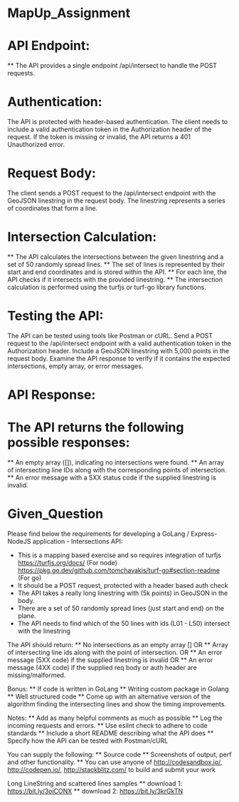 # MapUp_Assignment

# API Endpoint:
** The API provides a single endpoint /api/intersect to handle the POST requests.

# Authentication:
The API is protected with header-based authentication.
The client needs to include a valid authentication token in the Authorization header of the request.
If the token is missing or invalid, the API returns a 401 Unauthorized error.

# Request Body:
The client sends a POST request to the /api/intersect endpoint with the GeoJSON linestring in the request body.
The linestring represents a series of coordinates that form a line.

# Intersection Calculation:
** The API calculates the intersections between the given linestring and a set of 50 randomly spread lines.
** The set of lines is represented by their start and end coordinates and is stored within the API.
** For each line, the API checks if it intersects with the provided linestring.
** The intersection calculation is performed using the turfjs or turf-go library functions.

# Testing the API:
The API can be tested using tools like Postman or cURL.
Send a POST request to the /api/intersect endpoint with a valid authentication token in the Authorization header.
Include a GeoJSON linestring with 5,000 points in the request body.
Examine the API response to verify if it contains the expected intersections, empty array, or error messages.

# API Response:
# The API returns the following possible responses:
** An empty array ([]), indicating no intersections were found.
** An array of intersecting line IDs along with the corresponding points of intersection.
** An error message with a 5XX status code if the supplied linestring is invalid.

# Given_Question
Please find below the requirements for developing a GoLang / Express-NodeJS application - Intersections API:
* This is a mapping based exercise and so requires integration of turfjs https://turfjs.org/docs/ (For node)
https://pkg.go.dev/github.com/tomchavakis/turf-go#section-readme (For go)
* It should be a POST request, protected with a header based auth check
* The API takes a really long linestring with (5k points) in GeoJSON in the body.
* There are a set of 50 randomly spread lines (just start and end) on the plane.
* The API needs to find which of the 50 lines with ids (L01 - L50) intersect with the linestring

The API should return:
  ** No intersections as an empty array [] OR
  ** Array of intersecting line ids along with the point of intersection. OR
  ** An error message (5XX code) if the supplied linestring is invalid OR
  ** An error message (4XX code) if the supplied req body or auth header are missing/malformed.

Bonus:
  ** If code is written in GoLang
  ** Writing custom package in Golang
  ** Well structured code
  ** Come up with an alternative version of the algorithm finding the intersecting lines and show the timing improvements.

Notes:
  ** Add as many helpful comments as much as possible
  ** Log the incoming requests and errors.
  ** Use esilnt check to adhere to code standards
  ** Include a short README describing what the API does
  ** Specify how the API can be tested with Postman/cURL

You can supply the following:
  ** Source code
  ** Screenshots of output, perf and other functionality.
  ** You can use anyone of http://codesandbox.io/, http://codepen.io/, http://stackblitz.com/ to build and submit your work

Long LineString and scattered lines samples
  ** download 1: https://bit.ly/3oiCONX
  ** download 2: https://bit.ly/3krGkTN
